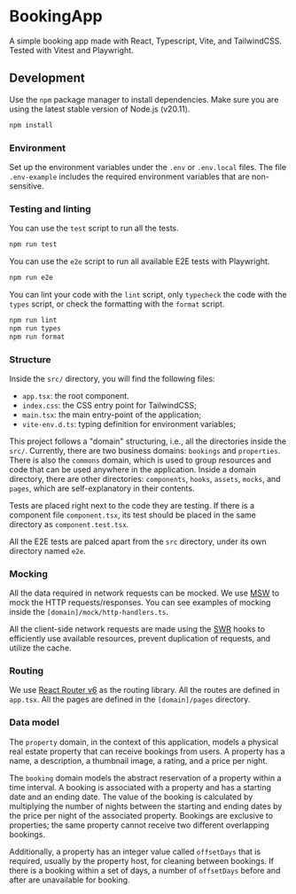 # BookingApp

A simple booking app made with React, Typescript, Vite, and TailwindCSS.
Tested with Vitest and Playwright.

## Development

Use the `npm` package manager to install dependencies. Make sure you are using
the latest stable version of Node.js (v20.11).

```bash
npm install
```

### Environment

Set up the environment variables under the `.env` or `.env.local` files. The
file `.env-example` includes the required environment variables that are
non-sensitive.

### Testing and linting

You can use the `test` script to run all the tests.

```bash
npm run test
```

You can use the `e2e` script to run all available E2E tests with Playwright.

```bash
npm run e2e
```

You can lint your code with the `lint` script, only `typecheck` the code with
the `types` script, or check the formatting with the `format` script.

```bash
npm run lint
npm run types
npm run format
```

### Structure

Inside the `src/` directory, you will find the following files:

- `app.tsx`: the root component.
- `index.css`: the CSS entry point for TailwindCSS;
- `main.tsx`: the main entry-point of the application;
- `vite-env.d.ts`: typing definition for environment variables;

This project follows a "domain" structuring, i.e., all the directories inside
the `src/`. Currently, there are two business domains: `bookings` and
`properties`. There is also the `commons` domain, which is used to group
resources and code that can be used anywhere in the application. Inside a domain
directory, there are other directories: `components`, `hooks`, `assets`,
`mocks`, and `pages`, which are self-explanatory in their contents.

Tests are placed right next to the code they are testing. If there is a
component file `component.tsx`, its test should be placed in the same directory
as `component.test.tsx`.

All the E2E tests are palced apart from the `src` directory, under its own
directory named `e2e`.

### Mocking

All the data required in network requests can be mocked. We use
[MSW](https://mswjs.io/) to mock the HTTP requests/responses. You can see
examples of mocking inside the `[domain]/mock/http-handlers.ts`.

All the client-side network requests are made using the
[SWR](https://swr.vercel.app/) hooks to efficiently use available resources,
prevent duplication of requests, and utilize the cache.

### Routing

We use [React Router v6](https://reactrouter.com/en/main) as the routing
library. All the routes are defined in `app.tsx`. All the pages are defined in
the `[domain]/pages` directory.

### Data model

The `property` domain, in the context of this application, models a physical
real estate property that can receive bookings from users. A property has a
name, a description, a thumbnail image, a rating, and a price per night.

The `booking` domain models the abstract reservation of a property within a
time interval. A booking is associated with a property and has a starting date
and an ending date. The value of the booking is calculated by multiplying the
number of nights between the starting and ending dates by the price per night
of the associated property. Bookings are exclusive to properties; the same
property cannot receive two different overlapping bookings.

Additionally, a property has an integer value called `offsetDays` that is
required, usually by the property host, for cleaning between bookings. If there
is a booking within a set of days, a number of `offsetDays` before and after
are unavailable for booking.
